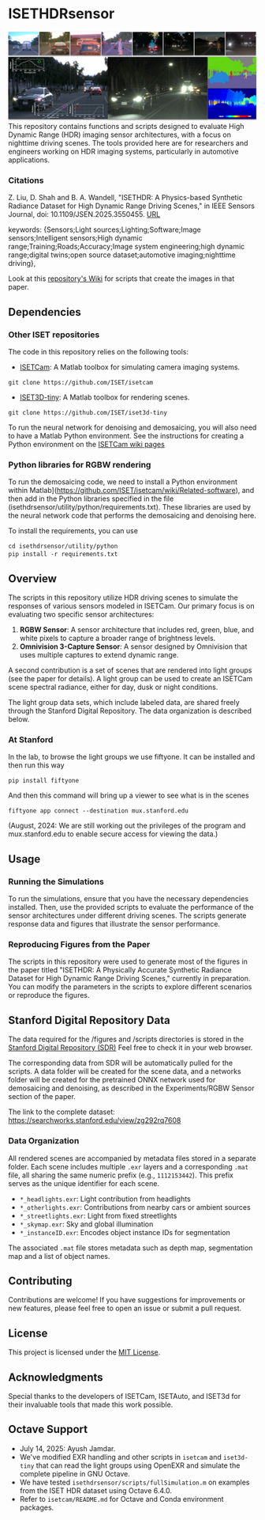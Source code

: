 # ISETHDRsensor
![Introduction Figure](figures/OpenFig.jpg)
This repository contains functions and scripts designed to evaluate High Dynamic Range (HDR) imaging sensor architectures, with a focus on nighttime driving scenes. The tools provided here are for researchers and engineers working on HDR imaging systems, particularly in automotive applications.

### Citations
Z. Liu, D. Shah and B. A. Wandell, "ISETHDR: A Physics-based Synthetic Radiance Dataset for High Dynamic Range Driving Scenes," in IEEE Sensors Journal, doi: 10.1109/JSEN.2025.3550455. 
[URL](https://ieeexplore.ieee.org/abstract/document/10930435)

keywords: {Sensors;Light sources;Lighting;Software;Image sensors;Intelligent sensors;High dynamic range;Training;Roads;Accuracy;Image system engineering;high dynamic range;digital twins;open source dataset;automotive imaging;nighttime driving},

Look at this [repository's Wiki](https://github.com/ISET/isethdrsensor/wiki) for scripts that create the images in that paper.

## Dependencies

### Other ISET repositories
The code in this repository relies on the following tools:

- [ISETCam](https://github.com/ISET/isetcam): A Matlab toolbox for simulating camera imaging systems.
```
git clone https://github.com/ISET/isetcam
```
- [ISET3D-tiny](https://github.com/ISET/iset3d-tiny): A Matlab toolbox for rendering scenes.
```
git clone https://github.com/ISET/iset3d-tiny
```

To run the neural network for denoising and demosaicing, you will also need to have a Matlab Python environment.  See the instructions for creating a Python environment on the [ISETCam wiki pages]()

### Python libraries for RGBW rendering

To run the demosaicing code, we need to install a Python environment within Matlab](https://github.com/ISET/isetcam/wiki/Related-software), and then add in the Python libraries specified in the file (isethdrsensor/utility/python/requirements.txt).  These libraries are used by the neural network code that performs the demosaicing and denoising here.

To install the requirements, you can use
```
cd isethdrsensor/utility/python
pip install -r requirements.txt
```
## Overview

The scripts in this repository utilize HDR driving scenes to simulate the responses of various sensors modeled in ISETCam. Our primary focus is on evaluating two specific sensor architectures:

1. **RGBW Sensor**: A sensor architecture that includes red, green, blue, and white pixels to capture a broader range of brightness levels.
2. **Omnivision 3-Capture Sensor**: A sensor designed by Omnivision that uses multiple captures to extend dynamic range.

A second contribution is a set of scenes that are rendered into light groups (see the paper for details).  A light group can be used to create an ISETCam scene spectral radiance, either for day, dusk or night conditions. 

The light group data sets, which include labeled data, are shared freely through the Stanford Digital Repository.  The data organization is described below.

### At Stanford

In the lab, to browse the light groups we use fiftyone.  It can be installed and then run this way
```   
pip install fiftyone
```
And then this command will bring up a viewer to see what is in the scenes
```   
fiftyone app connect --destination mux.stanford.edu
```
(August, 2024:  We are still working out the privileges of the program and mux.stanford.edu to enable secure access for viewing the data.)

## Usage

### Running the Simulations

To run the simulations, ensure that you have the necessary dependencies installed. Then, use the provided scripts to evaluate the performance of the sensor architectures under different driving scenes. The scripts generate response data and figures that illustrate the sensor performance.

### Reproducing Figures from the Paper

The scripts in this repository were used to generate most of the figures in the paper titled "ISETHDR: A Physically Accurate Synthetic Radiance Dataset for High Dynamic Range Driving Scenes," currently in preparation. You can modify the parameters in the scripts to explore different scenarios or reproduce the figures.

## Stanford Digital Repository Data
The data required for the /figures and /scripts directories is stored in the [Stanford Digital Repository (SDR)](https://searchworks.stanford.edu/view/bt316kj3589) Feel free to check it in your web browser.

The corresponding data from SDR will be automatically pulled for the scripts. A data folder will be created for the scene data, and a networks folder will be created for the pretrained ONNX network used for demosaicing and denoising, as described in the Experiments/RGBW Sensor section of the paper.

The link to the complete dataset: https://searchworks.stanford.edu/view/zg292rq7608

### Data Organization

All rendered scenes are accompanied by metadata files stored in a separate folder. Each scene includes multiple `.exr` layers and a corresponding `.mat` file, all sharing the same numeric prefix (e.g., `1112153442`). This prefix serves as the unique identifier for each scene.

- `*_headlights.exr`: Light contribution from headlights
- `*_otherlights.exr`: Contributions from nearby cars or ambient sources
- `*_streetlights.exr`: Light from fixed streetlights
- `*_skymap.exr`: Sky and global illumination
- `*_instanceID.exr`: Encodes object instance IDs for segmentation

The associated `.mat` file stores metadata such as depth map, segmentation map and a list of object names.

## Contributing

Contributions are welcome! If you have suggestions for improvements or new features, please feel free to open an issue or submit a pull request.

## License

This project is licensed under the [MIT License](LICENSE).

## Acknowledgments

Special thanks to the developers of ISETCam, ISETAuto, and ISET3d for their invaluable tools that made this work possible.

## Octave Support
- July 14, 2025: Ayush Jamdar.
- We've modified EXR handling and other scripts in `isetcam` and `iset3d-tiny` that can read the light groups using OpenEXR and simulate the complete pipeline in GNU Octave. 
- We have tested `isethdrsensor/scripts/fullSimulation.m` on examples from the ISET HDR dataset using Octave 6.4.0.
- Refer to `isetcam/README.md` for Octave and Conda environment packages.